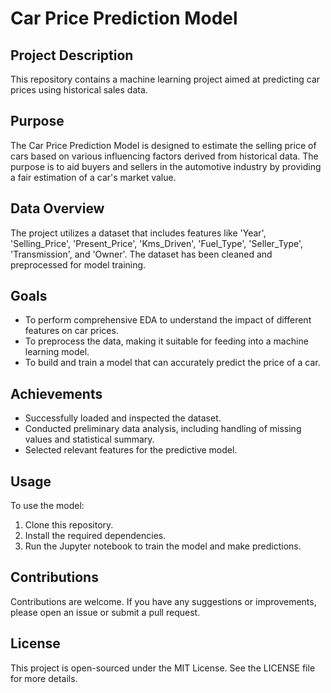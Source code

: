# Car Price Prediction Model

## Project Description
This repository contains a machine learning project aimed at predicting car prices using historical sales data.

## Purpose
The Car Price Prediction Model is designed to estimate the selling price of cars based on various influencing factors derived from historical data. The purpose is to aid buyers and sellers in the automotive industry by providing a fair estimation of a car's market value.

## Data Overview
The project utilizes a dataset that includes features like 'Year', 'Selling_Price', 'Present_Price', 'Kms_Driven', 'Fuel_Type', 'Seller_Type', 'Transmission', and 'Owner'. The dataset has been cleaned and preprocessed for model training.

## Goals
- To perform comprehensive EDA to understand the impact of different features on car prices.
- To preprocess the data, making it suitable for feeding into a machine learning model.
- To build and train a model that can accurately predict the price of a car.

## Achievements
- Successfully loaded and inspected the dataset.
- Conducted preliminary data analysis, including handling of missing values and statistical summary.
- Selected relevant features for the predictive model.

## Usage
To use the model:
1. Clone this repository.
2. Install the required dependencies.
3. Run the Jupyter notebook to train the model and make predictions.

## Contributions
Contributions are welcome. If you have any suggestions or improvements, please open an issue or submit a pull request.

## License
This project is open-sourced under the MIT License. See the LICENSE file for more details.
